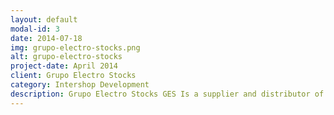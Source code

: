 ```yaml
---
layout: default
modal-id: 3
date: 2014-07-18
img: grupo-electro-stocks.png
alt: grupo-electro-stocks
project-date: April 2014
client: Grupo Electro Stocks
category: Intershop Development
description: Grupo Electro Stocks GES Is a supplier and distributor of electrical material
---
```

